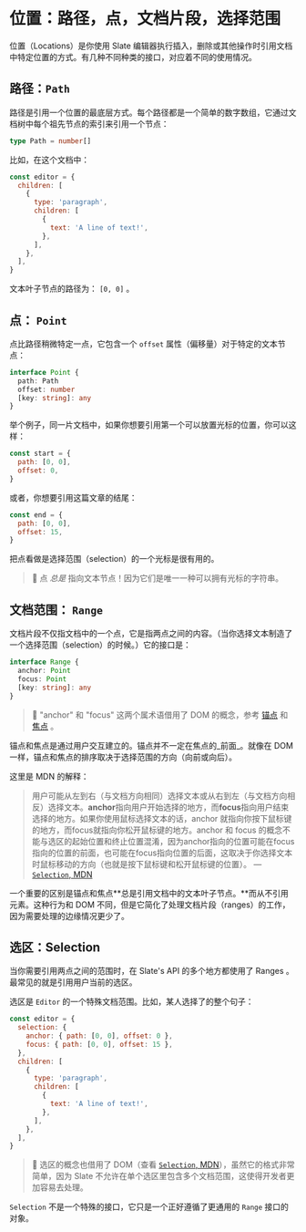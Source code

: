 # 位置：路径，点，文档片段，选择范围

位置（Locations）是你使用 Slate 编辑器执行插入，删除或其他操作时引用文档中特定位置的方式。有几种不同种类的接口，对应着不同的使用情况。

## 路径：`Path`

路径是引用一个位置的最底层方式。每个路径都是一个简单的数字数组，它通过文档树中每个祖先节点的索引来引用一个节点：

```ts
type Path = number[]
```

比如，在这个文档中：

```js
const editor = {
  children: [
    {
      type: 'paragraph',
      children: [
        {
          text: 'A line of text!',
        },
      ],
    },
  ],
}
```

文本叶子节点的路径为： `[0, 0]` 。

## 点： `Point`

点比路径稍微特定一点，它包含一个 `offset` 属性（偏移量）对于特定的文本节点：

```ts
interface Point {
  path: Path
  offset: number
  [key: string]: any
}
```

举个例子，同一片文档中，如果你想要引用第一个可以放置光标的位置，你可以这样：

```js
const start = {
  path: [0, 0],
  offset: 0,
}
```

或者，你想要引用这篇文章的结尾：

```js
const end = {
  path: [0, 0],
  offset: 15,
}
```

把点看做是选择范围（selection）的一个光标是很有用的。

> 🤖 点 _总是_ 指向文本节点！因为它们是唯一一种可以拥有光标的字符串。

## 文档范围： `Range`

文档片段不仅指文档中的一个点，它是指两点之间的内容。（当你选择文本制造了一个选择范围（selection）的时候。）它的接口是：

```ts
interface Range {
  anchor: Point
  focus: Point
  [key: string]: any
}
```

> 🤖  "anchor" 和 "focus" 这两个属术语借用了 DOM 的概念，参考 [锚点](https://developer.mozilla.org/zh-CN/docs/Web/API/Selection/anchorNode) 和 [焦点](https://developer.mozilla.org/zh-CN/docs/Web/API/Selection/focusNode) 。

锚点和焦点是通过用户交互建立的。锚点并不一定在焦点的_前面_。就像在 DOM 一样，锚点和焦点的排序取决于选择范围的方向（向前或向后）。

这里是 MDN 的解释：

> 用户可能从左到右（与文档方向相同）选择文本或从右到左（与文档方向相反）选择文本。**anchor**指向用户开始选择的地方，而**focus**指向用户结束选择的地方。如果你使用鼠标选择文本的话，anchor 就指向你按下鼠标键的地方，而focus就指向你松开鼠标键的地方。anchor 和 focus 的概念不能与选区的起始位置和终止位置混淆，因为anchor指向的位置可能在focus指向的位置的前面，也可能在focus指向位置的后面，这取决于你选择文本时鼠标移动的方向（也就是按下鼠标键和松开鼠标键的位置）。
> — [`Selection`, MDN](https://developer.mozilla.org/zh-CN/docs/Web/API/Selection)

一个重要的区别是锚点和焦点**总是引用文档中的文本叶子节点。**而从不引用元素。这种行为和 DOM 不同，但是它简化了处理文档片段（ranges）的工作，因为需要处理的边缘情况更少了。

## 选区：Selection

当你需要引用两点之间的范围时，在 Slate's API 的多个地方都使用了 Ranges 。最常见的就是引用用户当前的选区。



选区是 `Editor` 的一个特殊文档范围。比如，某人选择了的整个句子：

```js
const editor = {
  selection: {
    anchor: { path: [0, 0], offset: 0 },
    focus: { path: [0, 0], offset: 15 },
  },
  children: [
    {
      type: 'paragraph',
      children: [
        {
          text: 'A line of text!',
        },
      ],
    },
  ],
}
```

> 🤖 选区的概念也借用了 DOM（查看 [`Selection`, MDN](https://developer.mozilla.org/zh-CN/docs/Web/API/Selection)），虽然它的格式非常简单，因为 Slate 不允许在单个选区里包含多个文档范围，这使得开发者更加容易去处理。

`Selection` 不是一个特殊的接口，它只是一个正好遵循了更通用的 `Range` 接口的对象。
